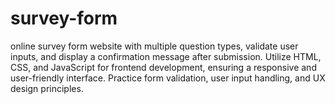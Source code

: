 # survey-form
online survey form website with multiple question types, validate user inputs, and display a confirmation message after submission. Utilize HTML, CSS, and JavaScript for frontend development, ensuring a responsive and user-friendly interface. Practice form validation, user input handling, and UX design principles.
